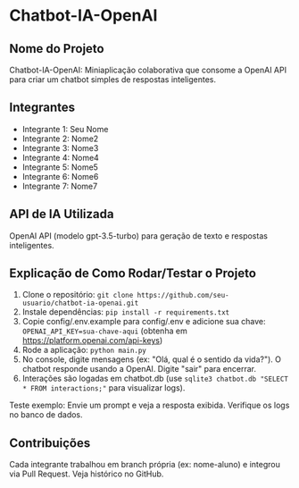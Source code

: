 # Chatbot-IA-OpenAI

## Nome do Projeto
Chatbot-IA-OpenAI: Miniaplicação colaborativa que consome a OpenAI API para criar um chatbot simples de respostas inteligentes.

## Integrantes
- Integrante 1: Seu Nome
- Integrante 2: Nome2
- Integrante 3: Nome3
- Integrante 4: Nome4
- Integrante 5: Nome5
- Integrante 6: Nome6
- Integrante 7: Nome7

## API de IA Utilizada
OpenAI API (modelo gpt-3.5-turbo) para geração de texto e respostas inteligentes.

## Explicação de Como Rodar/Testar o Projeto
1. Clone o repositório: `git clone https://github.com/seu-usuario/chatbot-ia-openai.git`
2. Instale dependências: `pip install -r requirements.txt`
3. Copie config/.env.example para config/.env e adicione sua chave: `OPENAI_API_KEY=sua-chave-aqui` (obtenha em https://platform.openai.com/api-keys)
4. Rode a aplicação: `python main.py`
5. No console, digite mensagens (ex: "Olá, qual é o sentido da vida?"). O chatbot responde usando a OpenAI. Digite "sair" para encerrar.
6. Interações são logadas em chatbot.db (use `sqlite3 chatbot.db "SELECT * FROM interactions;"` para visualizar logs).

Teste exemplo: Envie um prompt e veja a resposta exibida. Verifique os logs no banco de dados.

## Contribuições
Cada integrante trabalhou em branch própria (ex: nome-aluno) e integrou via Pull Request. Veja histórico no GitHub.